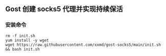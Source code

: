 ## Gost 创建 socks5 代理并实现持续保活

### 安装命令

```shell
rm -f init.sh
yum install -y wget
wget https://raw.githubusercontent.com/xxmd/gost-socks5/main/init.sh && bash init.sh
```

